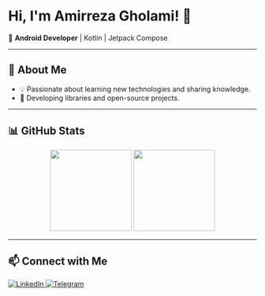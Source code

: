 <h1>Hi, I'm Amirreza Gholami! 👋</h1>  

🚀 **Android Developer** | Kotlin | Jetpack Compose  

---

## 🔹 About Me  
- 💡 Passionate about learning new technologies and sharing knowledge.  
- 🔧 Developing libraries and open-source projects.  

---

## 📊 GitHub Stats  
<p align="center">
  <img src="https://github-readme-stats.vercel.app/api?username=Amirroid&show_icons=true&theme=radical" height="165" />
  <img src="https://github-readme-stats.vercel.app/api/top-langs/?username=Amirroid&layout=compact&theme=radical" height="165" />
</p>

---

## 📫 Connect with Me  
<a href="https://www.linkedin.com/in/amirrezagholami/">
  <img src="https://img.shields.io/badge/LinkedIn-0A66C2?style=for-the-badge&logo=linkedin&logoColor=white" alt="LinkedIn" />
</a>  
<a href="https://t.me/theamirrezagh">
  <img src="https://img.shields.io/badge/Telegram-26A5E4?style=for-the-badge&logo=telegram&logoColor=white" alt="Telegram" />
</a>
